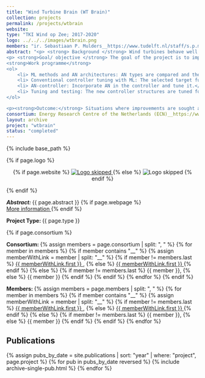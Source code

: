 ```yaml
---
title: "Wind Turbine Brain (WT Brain)"
collection: projects
permalink: /projects/wtbrain
website: 
type: "TKI Wind op Zee; 2017-2020"
logo: ../../../images/wtbrain.png
members: "ir. Sebastiaan P. Mulders__https://www.tudelft.nl/staff/s.p.mulders/ Dr.-Ing. Jens Kober__www.jenskober.de, prof.dr.ir. Jan-Willem van Wingerden__https://www.tudelft.nl/en/3me/departments/delft-center-for-systems-and-control/people/professors/profdrir-jw-van-wingerden-jan-willem/"
abstract: "<p> <strong> Background </strong> Wind turbines behave well in a lot of different wind conditions, in the lightest breeze and the heaviest storms. In the end, it boils down to producing energy at the lowest possible cost. That is why the system that controls the response of a wind turbine to the wind, must keep finding a balance between producing energy and the loads acting on the wind turbine. This project focusses on finding new ways to finding this balance. These new ways are becoming available due to the rapid scientific progress in the fields of (deep) machine learning and the use of, amongst other things, neural networks. By applying these methods in wind turbine control, we expect to realise a 5-10% design equivalent load reduction.</p>
<p> <strong>Goal/ objective </strong> The goal of the project is to improve the wind turbine controller and its design process. This will be achieved by using machine learning (ML) to tune the controller in the design phase. The controller will contain conventional estimators and controller structures. Neural or Bayesian networks (hereafter: artificial networks (AN)) will be used to search for opportunities to further improve the conventional controller design.</p>
<strong>Work programme</strong>
<ol>
    <li> ML methods and AN architectures: AN types are compared and the architecture of an AN-based controller is selected. Based on that selection, appropriate ML methods are selected.</li>
    <li> Conventional controller tuning with ML: The selected target function may be difficult to capture for the conventional controller. ML can tune the parameters based on the target function directly.</li>
    <li> AN-controller: Incorporate AN in the controller and tune it.</li>
    <li> Tuning and testing: The new controller structures are tuned for manufacturer and theoretical wind turbine models </li>
</ol>

<p><strong>Outcome:</strong> Situations where improvements are sought are low, normal and highly turbulent winds, starts and stops and extreme wind conditions, such as extreme operating gusts or extreme direction changes. The improvement is expected to reduce design equivalent loads on the blades and the wind turbine tower and to reduce extreme loads. These reductions can directly reduce the cost of a wind turbine. Alternatively, the load reduction on the blades can be used to employ longer blades, resulting in a higher production.<p>"
consortium: Energy Research Centre of the Netherlands (ECN)__https://www.ecn.nl/, Lagerwey Group B.V.__https://www.lagerwey.com/, TU Delft__https://www.tudelft.nl/en/, Siemens Gamesa__https://www.siemensgamesa.com/en-int
layout: archive
project: "wtbrain"
status: "completed"
---
```

{% include base_path %}

{% if page.logo %}
<p align="center">
{% if page.website %}
<a href="{{ page.website }}"> <img src="{{  page.logo }}" alt="Logo skipped" style="max-height:200px"/> </a>
{% else %}
<img src="{{  page.logo }}" alt="Logo skipped" />
{% endif %}
</p>
{% endif %}

<p> <strong> <em> Abstract: </em> </strong> {{ page.abstract }}
    {% if page.webpage %}
        <a href="{{ page.website}}"> <br> More information </a>
    {% endif %}
</p>

<p> <strong> Project Type: </strong> {{ page.type }}</p>

{% if page.consortium  %}
<p> <strong> Consortium: </strong>
{% assign members = page.consortium | split: ", " %}
{% for member in members %}
{% if member contains "__" %}
{% assign memberWithLink  = member | split: "__" %}
{% if member != members.last %}
<a href="{{ memberWithLink.last }}">{{ memberWithLink.first }} </a>,
{% else %}    
<a href="{{ memberWithLink.last }}">{{ memberWithLink.first }} </a>
{% endif %}
{% else %}
{% if member != members.last %}
{{ member }},
{% else %}    
{{ member }}
{% endif %}
{% endif %}
{% endfor %}
{% endif  %}

<p> <strong> Members: </strong>  
{% assign members = page.members | split: ", " %}
{% for member in members %}
    {% if member contains "__" %}
        {% assign memberWithLink  = member | split: "__" %}
        {% if member != members.last %}
            <a href="{{ memberWithLink.last }}">{{ memberWithLink.first }} </a>,
        {% else %}    
            <a href="{{ memberWithLink.last }}">{{ memberWithLink.first }} </a> 
        {% endif %}
    {% else %}
        {% if member != members.last %}
            {{ member }},
        {% else %}    
            {{ member }}
        {% endif %}
    {% endif %}
{% endfor %}
</p>

<h2> Publications </h2>
{% assign pubs_by_date = site.publications | sort: "year" |  where: "project", page.project %}
{% for pub in pubs_by_date reversed %}
    {% include archive-single-pub.html %}
{% endfor %}

